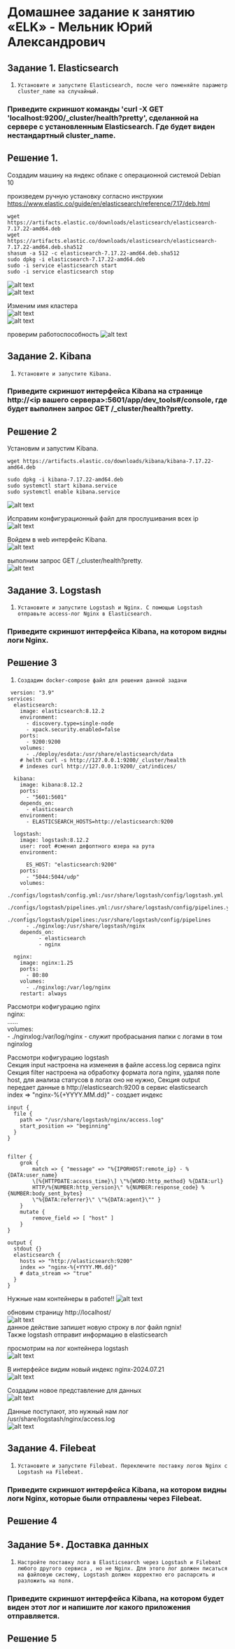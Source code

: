 # Домашнее задание к занятию «ELK» - Мельник Юрий Александрович




## Задание 1. Elasticsearch
 

1. `Установите и запустите Elasticsearch, после чего поменяйте параметр cluster_name на случайный.`

### Приведите скриншот команды 'curl -X GET 'localhost:9200/_cluster/health?pretty', сделанной на сервере с установленным Elasticsearch. Где будет виден нестандартный cluster_name.

## Решение 1.  
Создадим машину на яндекс облаке с операционной системой Debian 10  

произведем ручную установку согласно инструкии https://www.elastic.co/guide/en/elasticsearch/reference/7.17/deb.html

```
wget https://artifacts.elastic.co/downloads/elasticsearch/elasticsearch-7.17.22-amd64.deb
wget https://artifacts.elastic.co/downloads/elasticsearch/elasticsearch-7.17.22-amd64.deb.sha512
shasum -a 512 -c elasticsearch-7.17.22-amd64.deb.sha512 
sudo dpkg -i elasticsearch-7.17.22-amd64.deb
sudo -i service elasticsearch start
sudo -i service elasticsearch stop
```

![alt text](https://github.com/ysatii/my_elk/blob/main/img/image1.jpg)  
![alt text](https://github.com/ysatii/my_elk/blob/main/img/image1_2.jpg)  

Изменим имя кластера  
![alt text](https://github.com/ysatii/my_elk/blob/main/img/image1_3.jpg)  
![alt text](https://github.com/ysatii/my_elk/blob/main/img/image1_4.jpg)  

проверим работоспособность
![alt text](https://github.com/ysatii/my_elk/blob/main/img/image1_5.jpg)  
     

## Задание 2. Kibana
 
1. `Установите и запустите Kibana.`
### Приведите скриншот интерфейса Kibana на странице http://<ip вашего сервера>:5601/app/dev_tools#/console, где будет выполнен запрос GET /_cluster/health?pretty.



## Решение 2
 Установим и запустим Kibana.
```
wget https://artifacts.elastic.co/downloads/kibana/kibana-7.17.22-amd64.deb
 
sudo dpkg -i kibana-7.17.22-amd64.deb
sudo systemctl start kibana.service
sudo systemctl enable kibana.service
```
![alt text](https://github.com/ysatii/my_elk/blob/main/img/image2.jpg)  

Исправим конфигурационный файл для прослушивания всех ip  
![alt text](https://github.com/ysatii/my_elk/blob/main/img/image2_1.jpg)  

Войдем в web интерфейс Kibana.  
![alt text](https://github.com/ysatii/my_elk/blob/main/img/image2_2.jpg)  

выполним запрос GET /_cluster/health?pretty.  
![alt text](https://github.com/ysatii/my_elk/blob/main/img/image2_3.jpg)  

## Задание 3. Logstash

1. `Установите и запустите Logstash и Nginx. С помощью Logstash отправьте access-лог Nginx в Elasticsearch.`

### Приведите скриншот интерфейса Kibana, на котором видны логи Nginx.

## Решение 3
1. `Создадим docker-compose файл для решения данной задачи`
```
 version: "3.9"
services:
  elasticsearch:
    image: elasticsearch:8.12.2
    environment:
      - discovery.type=single-node
      - xpack.security.enabled=false
    ports:
      - 9200:9200
    volumes:
      - ./deploy/esdata:/usr/share/elasticsearch/data
    # helth curl -s http://127.0.0.1:9200/_cluster/health
    # indexes curl http://127.0.0.1:9200/_cat/indices/ 

  kibana:
    image: kibana:8.12.2
    ports:
      - "5601:5601"
    depends_on:
      - elasticsearch
    environment:
      - ELASTICSEARCH_HOSTS=http://elasticsearch:9200 

  logstash:
    image: logstash:8.12.2
    user: root #сменил дефолтного юзера на рута
    environment:
       
      ES_HOST: "elasticsearch:9200"
    ports:
      - "5044:5044/udp"
    volumes:
      - ./configs/logstash/config.yml:/usr/share/logstash/config/logstash.yml
      - ./configs/logstash/pipelines.yml:/usr/share/logstash/config/pipelines.yml
      - ./configs/logstash/pipelines:/usr/share/logstash/config/pipelines
      - ./nginxlog:/usr/share/logstash/nginx
    depends_on:
          - elasticsearch
          - nginx
    
  nginx:
    image: nginx:1.25
    ports:
      - 80:80
    volumes:
      - ./nginxlog:/var/log/nginx 
    restart: always
```

Рассмотри кофигурацию nginx  
nginx:  
......  
volumes:  
      - ./nginxlog:/var/log/nginx - служит пробрасыания папки с логами в том nginxlog  



Рассмотри кофигурацию  logstash  
Секция input настроена на изменеия в файле access.log сервиса nginx  
Секция  filter настроена на обработку формата лога nginx, удаляя поле host, для анализа статусов в логах оно не нужно, 
Секция output передает данные в http://elasticsearch:9200 в сервис elasticsearch  
index => "nginx-%{+YYYY.MM.dd}" - создает индекс  
```
input {
  file {
    path => "/usr/share/logstash/nginx/access.log"
    start_position => "beginning"
  }
}


filter {
    grok {
        match => { "message" => "%{IPORHOST:remote_ip} - %{DATA:user_name}
        \[%{HTTPDATE:access_time}\] \"%{WORD:http_method} %{DATA:url}
        HTTP/%{NUMBER:http_version}\" %{NUMBER:response_code} %{NUMBER:body_sent_bytes}
        \"%{DATA:referrer}\" \"%{DATA:agent}\"" }
    }
    mutate {
        remove_field => [ "host" ]
    }
}

output {
  stdout {}
  elasticsearch {
    hosts => "http://elasticsearch:9200"
    index => "nginx-%{+YYYY.MM.dd}"
    # data_stream => "true"
  }
}

```
 
Нужные нам контейнеры в работе!! 
![alt text](https://github.com/ysatii/my_elk/blob/main/img/image3.jpg)  


обновим страницу http://localhost/  
![alt text](https://github.com/ysatii/my_elk/blob/main/img/image3_1.jpg)  
данное действие запишет новую строку в лог файл ngnix!  
Также logstash отправит информацию в elasticsearch  

просмотрим на лог контейнера logstash   
![alt text](https://github.com/ysatii/my_elk/blob/main/img/image3_2.jpg)  


В интерфейсе видим новый индекс nginx-2024.07.21  
![alt text](https://github.com/ysatii/my_elk/blob/main/img/image3_3.jpg)  


Создадим новое представление для данных  
![alt text](https://github.com/ysatii/my_elk/blob/main/img/image3_4.jpg)  


Данные поступают, это нужный нам лог /usr/share/logstash/nginx/access.log  
![alt text](https://github.com/ysatii/my_elk/blob/main/img/image3_5.jpg)  

## Задание 4. Filebeat

1. `Установите и запустите Filebeat. Переключите поставку логов Nginx с Logstash на Filebeat.`

### Приведите скриншот интерфейса Kibana, на котором видны логи Nginx, которые были отправлены через Filebeat.

## Решение 4











## Задание 5*. Доставка данных

1. `Настройте поставку лога в Elasticsearch через Logstash и Filebeat любого другого сервиса , но не Nginx. Для этого лог должен писаться на файловую систему, Logstash должен корректно его распарсить и разложить на поля.`

### Приведите скриншот интерфейса Kibana, на котором будет виден этот лог и напишите лог какого приложения отправляется.

## Решение 5
